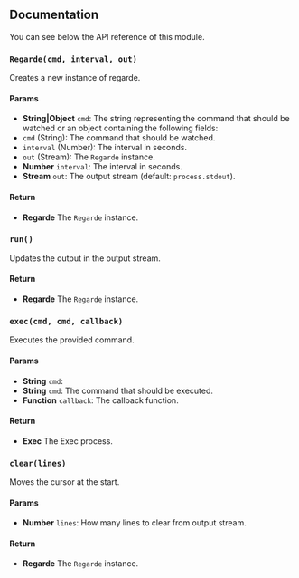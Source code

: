 ## Documentation

You can see below the API reference of this module.

### `Regarde(cmd, interval, out)`
Creates a new instance of regarde.

#### Params

- **String|Object** `cmd`: The string representing the command that should be watched or an object containing the following fields:
 - `cmd` (String): The command that should be watched.
 - `interval` (Number): The interval in seconds.
 - `out` (Stream): The `Regarde` instance.
- **Number** `interval`: The interval in seconds.
- **Stream** `out`: The output stream (default: `process.stdout`).

#### Return
- **Regarde** The `Regarde` instance.

### `run()`
Updates the output in the output stream.

#### Return
- **Regarde** The `Regarde` instance.

### `exec(cmd, cmd, callback)`
Executes the provided command.

#### Params

- **String** `cmd`:
- **String** `cmd`: The command that should be executed.
- **Function** `callback`: The callback function.

#### Return
- **Exec** The Exec process.

### `clear(lines)`
Moves the cursor at the start.

#### Params

- **Number** `lines`: How many lines to clear from output stream.

#### Return
- **Regarde** The `Regarde` instance.


